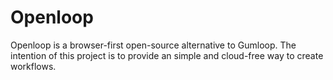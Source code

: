 # Openloop

Openloop is a browser-first open-source alternative to Gumloop. The intention of this project is to provide an simple and cloud-free way to create workflows.
